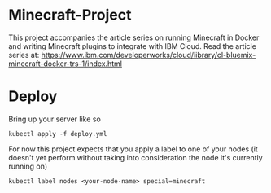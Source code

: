 # Minecraft-Project
This project accompanies the article series on running Minecraft in Docker and
writing Minecraft plugins to integrate with IBM Cloud. 
Read the article series at: https://www.ibm.com/developerworks/cloud/library/cl-bluemix-minecraft-docker-trs-1/index.html

# Deploy
Bring up your server like so

```
kubectl apply -f deploy.yml
```

For now this project expects that you apply a label to one of your nodes (it doesn't yet perform without taking into consideration the node it's currently running on)

```
kubectl label nodes <your-node-name> special=minecraft
```
